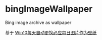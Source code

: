 # bingImageWallpaper
Bing image archive as wallpaper


基于 [Win10每天自动更换必应每日图片作为壁纸](https://www.jianshu.com/p/62aa40d14be0)